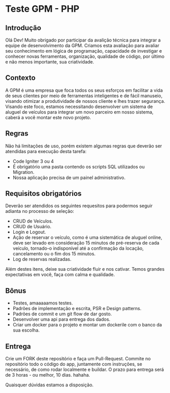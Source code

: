 # Teste GPM - PHP 

## Introdução 

  Olá Dev! Muito obrigado por participar da avalição técnica para integrar a equipe de desenvolvimento da GPM.
  Criamos esta avaliação para avaliar seu conhecimento em lógica de programação, capacidade de investigar e conhecer novas ferramentas, organização, qualidade de código, por último e não menos importante, sua criatividade.

## Contexto

 A GPM é uma empresa que foca todos os seus esforços em facilitar a vida de seus clientes por meio de ferramentas inteligentes e de fácil manuseio, visando otimizar a produtividade de nossos cliente e lhes trazer segurança. 
Visando este foco, estamos necessitando desenvolver um sistema de aluguel de veículos para integrar um novo parceiro em nosso sistema, caberá a você montar este novo projeto.
  
## Regras 

  Não há limitações de uso, porém existem algumas regras que deverão ser atendidas para execução desta tarefa: 
  - Code Igniter 3 ou 4
  - É obrigatório uma pasta contendo os scripts SQL utilizados ou Migration.
  - Nossa aplicação precisa de um painel administrativo.

## Requisitos obrigatórios

  Deverão ser atendidos os seguintes requesitos para podermos seguir adianta no processo de seleção: 
  - CRUD de Veículos.
  - CRUD de Usuário.
  - Login e Logout.
  - Ação de reservar o veículo, como é uma sistemática de aluguel online, deve ser levado em consideração 15 minutos de pré-reserva de cada veículo, tornado-o indisponível até a confirmação da locação, cancelamento ou o fim dos 15 minutos.
  - Log de reservas realizadas.
      
  Além destes itens, deixe sua criatividade fluir e nos cativar. Temos grandes expectativas em você, faça com calma e qualidade.
  
## Bônus 

  - Testes, amaaaaamos testes.
  - Padrões de implementação e escrita, PSR e Design patterns.
  - Padrões de commit e um git flow de dar gosto.
  - Desenvolver uma api para entrega dos dados.
  - Criar um docker para o projeto e montar um dockerile com o banco da sua escolha. 
  
## Entrega 
Crie um FORK deste repositório e faça um Pull-Request. Commite no repositório todo o código do app, juntamente com instruções, se necessário, de como rodar localmente e buildar.
O prazo para entrega será de 3 horas - ou melhor, 10 dias. hahaha.

Quaisquer dúvidas estamos a disposição. 
